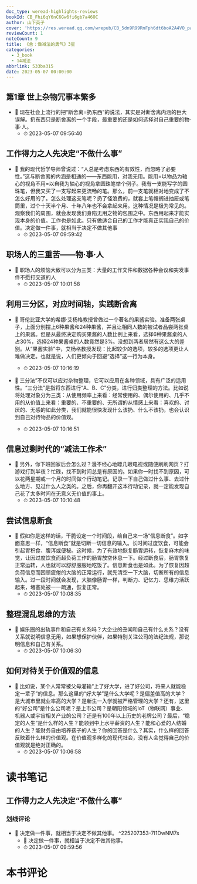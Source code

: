```yaml
---
doc_type: weread-highlights-reviews
bookId: CB_Fhi6qY6nC6Gw6fi6gb7a46OC
author: 山下英子
cover: 'https://res.weread.qq.com/wrepub/CB_5dn9R99RnFph6dt6boA2A4VO_parsecover'
reviewCount: 1
noteCount: 9
title: 《舍：做减法的勇气》3星
categories:
  - 3_book
  - 14减法
abbrlink: 533ba315
date: 2023-05-07 00:00:00
---
```



## 第1章 世上杂物冗事本繁多


- 📌 现在社会上流行的把“断舍离=扔东西”的说法，其实是对断舍离内涵的巨大误解。扔东西只是断舍离的一个手段，最重要的还是如何选择对自己重要的物·事·人。 
    - ⏱ 2023-05-07 09:56:40 
## 工作得力之人先决定“不做什么事”


- 📌 我的现代哲学导师曾说过：“人总是考虑东西的有效性，而忽略了必要性。”这与断舍离的内涵是相通的——东西能用，对我无用。能用=以物品为轴心的视角不用=以自我为轴心的视角拿圆珠笔举个例子。我有一支能写字的圆珠笔，但我又买了一支写起来更流畅的笔。那么，前一支笔就相对地变成了不怎么好用的了。怎么处理这支笔呢？扔了怪浪费的，就套上笔帽搁进抽屉或笔筒里，过个十天半个月、十年八年也不会拿起来用。这种情况是极为常见的。观察我们的周围，就会发现我们身陷无用之物的包围之中。东西用起来才能实现本身的价值。工作也是如此。只有做适合自己的工作才能真正实现自己的价值。决定做一件事，就相当于决定不做其他事 
    - ⏱ 2023-05-07 09:59:42 
## 职场人的三重苦——物·事·人


- 📌 职场人的烦恼大致可以分为三类：大量的工作文件和数据各种会议和突发事件不愿打交道的人 
    - ⏱ 2023-05-07 10:01:58 
## 利用三分区，对应时间轴，实践断舍离


- 📌 哥伦比亚大学的希娜·艾杨格教授曾做过一个著名的果酱实验。准备两张桌子，上面分别摆上6种果酱和24种果酱，并且让相同人数的被试者品尝两张桌上的果酱。但是从最终决定购买果酱的人数比例上来看，选择6种果酱桌的人占30%，选择24种果酱桌的人数竟然是3%。没想到两者居然有这么大的差别。从“果酱实验”中，艾杨格教授发现：比起较少的选项，较多的选项更让人难做决定。也就是说，人们更倾向于回避“选择”这一行为本身。 
    - ⏱ 2023-05-07 10:16:19 

- 📌 三分法”不仅可以应对杂物整理，它可以应用在各种领域，具有广泛的适用性。“三分法”是指将东西进行“A、B、C”分类，进行归类整理的方法。比如说将处理对象分为三类：从使用频率上来看：经常使用的、偶尔使用的、几乎不用的从价值上来看：重要的、不重要的、无所谓的从情感上来看：喜欢的、讨厌的、无感的如此分类，我们就能很快发现什么该扔、什么不该扔，也会认识到自己对待物品的价值观。 
    - ⏱ 2023-05-07 10:16:51 
## 信息过剩时代的“减法工作术”


- 📌 另外，你下班回家后会怎么过？漫不经心地瞟几眼电视或随便刷刷网页？打游戏打到半夜？忙碌，找不到时间总是有原因的。如果你一时找不到原因，可以花两星期或一个月的时间做个行动笔记。记录一下自己做过什么事、去过什么地方、见过什么人之类的。之后，你再翻开这本行动记录，就一定能发现自己花了太多时间在无意义无价值的事上。 
    - ⏱ 2023-05-07 10:10:48 
## 尝试信息断食


- 📌 假如你是这样的话，干脆设定一个时间段，给自己来一场“信息断食”。如字面意思一样，“信息断食”就是切断一切信息的输入。长时间过度饮食，可能会引起胃积食、腹泻或便秘。这时候，为了有效地恢复肠胃运转，恢复麻木的味觉，让因过度饮食而超负荷工作的肠胃放空休息一下。经过断食后，肠胃恢复正常运转，人也就可以舒舒服服地吃饭了。信息断食也是如此。为了恢复因超负荷信息而困顿疲倦的大脑的正常运行，就先清空一下大脑，切断所有的信息输入。过一段时间就会发现，大脑像肠胃一样，判断力、记忆力、思维力活跃起来，堵塞处被一一疏通，恢复正常。 
    - ⏱ 2023-05-07 10:08:35 
## 整理混乱思维的方法


- 📌 娱乐圈的出轨事件和自己有关系吗？大企业的丑闻和自己有什么关系？没有关系就说明信息无用，如果想保护伙伴，如果特别关注公司的法纪法规，那说明信息和自己有关系。 
    - ⏱ 2023-05-07 10:06:30 
## 如何对待关于价值观的信息


- 📌 比如说，某个人常常被父母灌输“上了好大学，进了好公司，将来人就能稳定一辈子”的信息。那么这里的“好大学”是什么大学呢？是偏差值高的大学？是大城市里就业率高的大学？是新生一入学就被严格管理的大学？还有，这里的“好公司”是什么公司呢？是上市公司？是朝阳领域的IoT（物联网）事业、机器人或宇宙相关产业的公司？还是有100年以上历史的老牌公司？最后，“稳定的人生”是什么样的人生？能领到中上水平薪资的人生？能和心爱的人结婚的人生？能财务自由培养孩子的人生？你的回答是什么？其实，什么样的回答反映着什么样的价值观。在价值观多样化的现代社会，没有人会觉得自己的价值观就是绝对正确的。 
    - ⏱ 2023-05-07 10:06:58 

# 读书笔记

## 工作得力之人先决定“不做什么事”

### 划线评论
- 📌 决定做一件事，就相当于决定不做其他事。  ^225207353-7I1DwNM7s
    - 💭 决定做一件事，就相当于决定不做其他事。
    - ⏱ 2023-05-07 09:59:56


# 本书评论
